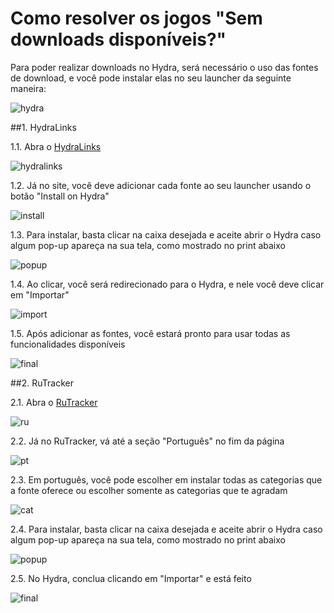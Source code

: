 # Como resolver os jogos "Sem downloads disponíveis?"

Para poder realizar downloads no Hydra, será necessário o uso das fontes de download, e você pode instalar elas no seu launcher da seguinte maneira:

![hydra](../assets/howto/5.png)

##1. HydraLinks

1.1. Abra o [HydraLinks](https://hydralinks.cloud/)

![hydralinks](../assets/hydralinks/2.png)

1.2. Já no site, você deve adicionar cada fonte ao seu launcher usando o botão "Install on Hydra"

![install](../assets/hydralinks/3.png)

1.3. Para instalar, basta clicar na caixa desejada e aceite abrir o Hydra caso algum pop-up apareça na sua tela, como mostrado no print abaixo

![popup](../assets/rutracker/3.png)

1.4. Ao clicar, você será redirecionado para o Hydra, e nele você deve clicar em "Importar"

![import](../assets/hydralinks/4.png)

1.5. Após adicionar as fontes, você estará pronto para usar todas as funcionalidades disponíveis

![final](../assets/hydralinks/5.png)

##2. RuTracker

2.1. Abra o [RuTracker](https://kekitu.github.io/)

![ru](../assets/rutracker/1.png)

2.2. Já no RuTracker, vá até a seção "Português" no fim da página

![pt](../assets/rutracker/2.png)

2.3. Em português, você pode escolher em instalar todas as categorias que a fonte oferece ou escolher somente as categorias que te agradam

![cat](../assets/rutracker/2.png)

2.4. Para instalar, basta clicar na caixa desejada e aceite abrir o Hydra caso algum pop-up apareça na sua tela, como mostrado no print abaixo

![popup](../assets/rutracker/3.png)

2.5. No Hydra, conclua clicando em "Importar" e está feito

![final](../assets/rutracker/4.png)
